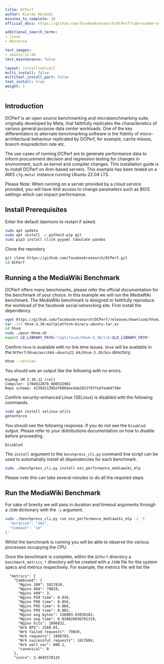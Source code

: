 ```yaml
---
title: DCPerf
author: Kieran Hejmadi
minutes_to_complete: 20
official_docs: https://github.com/facebookresearch/DCPerf?tab=readme-ov-file#install-and-run-benchmarks

additional_search_terms:
- linux
- Neoverse

test_images:
- ubuntu:22.04
test_maintenance: false

layout: installtoolsall
multi_install: false
multitool_install_part: false
tool_install: true
weight: 1
---
```


## Introduction

DCPerf is an open source benchmarking and microbenchmarking suite, originally developed by Meta, that faithfully replicates the characteristics of various general purpose data center workloads. One of the key differentiators to alternate benchmarking software is the fidelity of micro-architectural behaviour replicated by DCPerf, for example, cache misses, branch misprediction rate etc. 

The use cases of running DCPerf are to generate performance data to inform procurement decision and regression testing for changes in environment, such as kernel and compiler changes. This installation guide is to install DCPerf on Arm-based servers. This example has been tested on a AWS `c7g.metal` instance running Ubuntu 22.04 LTS. 

Please Note: When running on a server provided by a cloud service provided, you will have limit access to change parameters such as BIOS settings which can impact performance. 

## Install Prerequisites

Enter the default daemons to restart if asked.

```bash
sudo apt update
sudo apt install -y python3-pip git
sudo pip3 install click pyyaml tabulate pandas
```

Clone the repostory

```bash
git clone https://github.com/facebookresearch/DCPerf.git
cd DCPerf
```


## Running a the MediaWiki Benchmark

DCPerf offers many benchmarks, please refer the official documentation for the benchmark of your choice. In this example we will run the MediaWiki benchmark. The MediaWiki benchmark is designed to faithfully reproduce the workload of the facebook social networking site. First install the dependency.

```bash
wget https://github.com/facebookresearch/DCPerf/releases/download/hhvm/hhvm-3.30-multplatform-binary-ubuntu.tar.xz
tar -Jxf hhvm-3.30-multplatform-binary-ubuntu.tar.xz
cd hhvm
sudo ./pour-hhvm.sh
export LD_LIBRARY_PATH="/opt/local/hhvm-3.30/lib:$LD_LIBRARY_PATH"
```

Confirm `hhvm` is available with no link time issues. `hhvm` will be available in the `DCPerf/hhvm/aarch64-ubuntu22.04/hhvm-3.30/bin` directory. 

```bash
hhvm --version
```

You should see an output like the following with no errors. 

```output
HipHop VM 3.30.12 (rel)
Compiler: 1704922878_080332982
Repo schema: 4239d11395efb06bee3ab2923797fedfee64738e
```

Confirm security-enhanced Linux (SELinux) is disabled with the following commands. 

```bash
sudo apt install selinux-utils
getenforce
```

You should see the following response. If you do not see the `Disabled` output. Please refer to your distributions documentation on how to disable before proceeding.

```output
Disabled
```


The `install` argument to the `benchpress_cli.py` command line script can be used to automatially install all dependencies for each benchmark.  

```bash
sudo ./benchpress_cli.py install oss_performance_mediawiki_mlp
```

Please note this can take several minutes to do all the required steps. 


## Run the MediaWiki Benchmark

For sake of brevity we will pass in duration and timeout arguments through a `JSON` dictionary with the `-i` argument. 

```bash
sudo ./benchpress_cli.py run oss_performance_mediawiki_mlp -i '{
  "duration": "30s",
  "timeout": "1m"
}'
```

Whilst the benchmark is running you will be able to observe the various processes occupying the CPU.


Once the benchmark is complete, within the `DCPerf` directory a `benchmark_metrics_*` directory will be created with a `JSON` file for the system specs and metrics respectively. 
For example, the metrics file will list the 

```output
  "metrics": {
    "Combined": {
      "Nginx 200": 1817810,
      "Nginx 404": 79019,
      "Nginx 499": 3,
      "Nginx P50 time": 0.036,
      "Nginx P90 time": 0.056,
      "Nginx P95 time": 0.066,
      "Nginx P99 time": 0.081,
      "Nginx avg bytes": 158903.93039183,
      "Nginx avg time": 0.038826036781319,
      "Nginx hits": 1896832,
      "Wrk RPS": 3160.65,
      "Wrk failed requests": 79019,
      "Wrk requests": 1896703,
      "Wrk successful requests": 1817684,
      "Wrk wall sec": 600.1,
      "canonical": 0
    },
    "score": 2.4692578125
```
